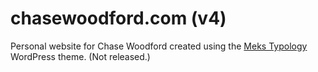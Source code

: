 # chasewoodford.com (v4)
Personal website for Chase Woodford created using the [Meks Typology](https://mekshq.com/theme/typology/) WordPress theme. (Not released.)
